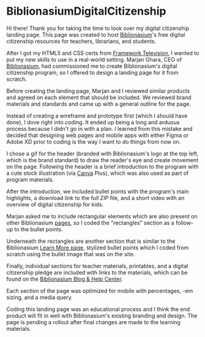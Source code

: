 # BiblionasiumDigitalCitizenship

Hi there! Thank you for taking the time to look over my digital citizenship landing page. This page was created to host <a href="https://www.biblionasium.com/" target="_blank">Biblionasium</a>'s free digital citizenship resources for teachers, librarians, and students.

After I got my HTML5 and CSS certs from <a href="https://www.frameworktv.com/" target="_blank">Framework Television</a>, I wanted to put my new skills to use in a real-world setting. Marjan Ghara, CEO of <a href="https://www.biblionasium.com/" target="_blank">Biblionasium</a>, had commissioned me to create Biblionasium's digital citizenship program, so I offered to design a landing page for it from scratch. 

Before creating the landing page, Marjan and I reviewed similar products and agreed on each element that should be included. We reviewed brand materials and standards and came up with a general outline for the page. 

Instead of creating a wireframe and prototype first (which I should have done), I dove right into coding. It ended up being a long and arduous process because I didn't go in with a plan. I learned from this mistake and decided that designing web pages and mobile apps with either Figma or Adobe XD prior to coding is the way I want to do things from now on. 

I chose a gif for the header (branded with Biblionasium's logo at the top left, which is the brand standard) to draw the reader's eye and create movement on the page. Following the header is a brief introduction to the program with a cute stock illustration (via <a href="https://www.canva.com/" target="_blank">Canva</a> Plus), which was also used as part of program materials.

After the introduction, we included bullet points with the program's main highlights, a download link to the full ZIP file, and a short video with an overview of digital citizenship for kids.

Marjan asked me to include rectangular elements which are also present on other Biblionasium <a href="https://www.biblionasium.com/learn_more" target="_blank">pages</a>, so I coded the "rectangles" section as a follow-up to the bullet points.

Underneath the rectangles are another section that is similar to the Biblionasium <a href="https://www.biblionasium.com/learn_more" target="_blank">Learn More page</a>, stylized bullet points which I coded from scratch using the bullet image that was on the site.

Finally, individual sections for teacher materials, printables, and a digital citizenship pledge are included with links to the materials, which can be found on the <a href="https://blog.biblionasium.com/" target="_blank">Biblionasium Blog & Help Center</a>. 

Each section of the page was optimized for mobile with percentages, -em sizing, and a media query. 

Coding this landing page was an educational process and I think the end product will fit in well with Biblionasium's existing branding and design. The page is pending a rollout after final changes are made to the learning materials.

